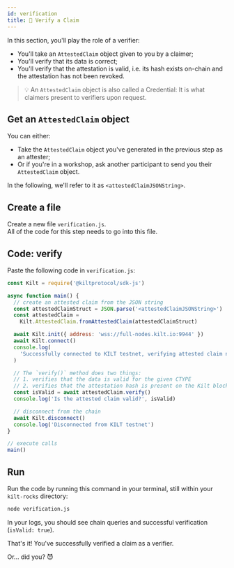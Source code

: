 ```yaml
---
id: verification
title: 🔐 Verify a Claim
---
```


In this section, you'll play the role of a <span class="label-role verifier">verifier</span>:

- You'll take an `AttestedClaim` object given to you by a <span class="label-role claimer">claimer</span>;
- You'll verify that its data is correct;
- You'll verify that the attestation is valid, i.e. its hash exists on-chain and the attestation has not been revoked.

> 💡 An `AttestedClaim` object is also called a Credential: It is what <span class="label-role claimer">claimers</span> present to <span class="label-role verifier">verifiers</span> upon request.

## Get an `AttestedClaim` object

You can either:

- Take the `AttestedClaim` object you've generated in the previous step as an <span class="label-role attester">attester</span>;
- Or if you're in a workshop, ask another participant to send you their `AttestedClaim` object.

In the following, we'll refer to it as `<attestedClaimJSONString>`.

## Create a file

Create a new file `verification.js`.  
All of the code for this step needs to go into this file.

## Code: verify

Paste the following code in `verification.js`:

<!-- copy and paste verifyClaim_example from 5_verification.ts -->

```javascript
const Kilt = require('@kiltprotocol/sdk-js')

async function main() {
  // create an attested claim from the JSON string
  const attestedClaimStruct = JSON.parse('<attestedClaimJSONString>')
  const attestedClaim =
    Kilt.AttestedClaim.fromAttestedClaim(attestedClaimStruct)

  await Kilt.init({ address: 'wss://full-nodes.kilt.io:9944' })
  await Kilt.connect()
  console.log(
    'Successfully connected to KILT testnet, verifying attested claim next...'
  )

  // The `verify()` method does two things:
  // 1. verifies that the data is valid for the given CTYPE
  // 2. verifies that the attestation hash is present on the Kilt blockchain and that the attestation has not been revoked
  const isValid = await attestedClaim.verify()
  console.log('Is the attested claim valid?', isValid)

  // disconnect from the chain
  await Kilt.disconnect()
  console.log('Disconnected from KILT testnet')
}

// execute calls
main()
```

## Run

Run the code by running this command in your terminal, still within your `kilt-rocks` directory:

```bash
node verification.js
```

In your logs, you should see chain queries and successful verification (`isValid: true`).

That's it!
You've successfully verified a claim as a <span class="label-role verifier">verifier</span>.

Or... did you? 😈
